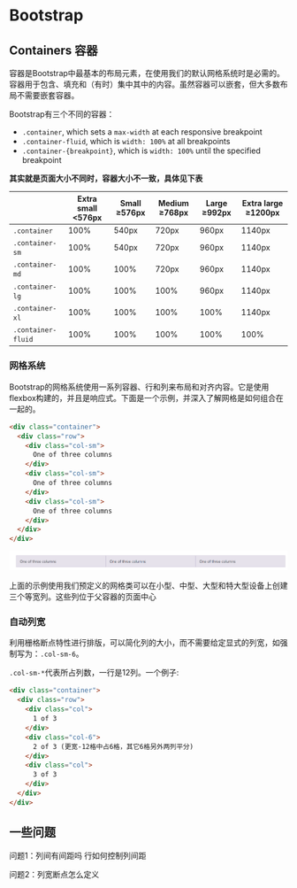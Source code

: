 # Bootstrap

## Containers 容器

容器是Bootstrap中最基本的布局元素，在使用我们的默认网格系统时是必需的。容器用于包含、填充和（有时）集中其中的内容。虽然容器可以嵌套，但大多数布局不需要嵌套容器。

Bootstrap有三个不同的容器：

- `.container`, which sets a `max-width` at each responsive breakpoint
- `.container-fluid`, which is `width: 100%` at all breakpoints
- `.container-{breakpoint}`, which is `width: 100%` until the specified breakpoint

**其实就是页面大小不同时，容器大小不一致，具体见下表**

|                    | Extra small <576px | Small ≥576px | Medium ≥768px | Large ≥992px | Extra large ≥1200px |
| ------------------ | ------------------ | ------------ | ------------- | ------------ | ------------------- |
| `.container`       | 100%               | 540px        | 720px         | 960px        | 1140px              |
| `.container-sm`    | 100%               | 540px        | 720px         | 960px        | 1140px              |
| `.container-md`    | 100%               | 100%         | 720px         | 960px        | 1140px              |
| `.container-lg`    | 100%               | 100%         | 100%          | 960px        | 1140px              |
| `.container-xl`    | 100%               | 100%         | 100%          | 100%         | 1140px              |
| `.container-fluid` | 100%               | 100%         | 100%          | 100%         | 100%                |

###  网格系统

Bootstrap的网格系统使用一系列容器、行和列来布局和对齐内容。它是使用flexbox构建的，并且是响应式。下面是一个示例，并深入了解网格是如何组合在一起的。

```html
<div class="container">
  <div class="row">
    <div class="col-sm">
      One of three columns
    </div>
    <div class="col-sm">
      One of three columns
    </div>
    <div class="col-sm">
      One of three columns
    </div>
  </div>
</div>
```

![boot1](https://raw.githubusercontent.com/balance-hy/typora/master/2023img/202309241228949.PNG)



上面的示例使用我们预定义的网格类可以在小型、中型、大型和特大型设备上创建三个等宽列。这些列位于父容器的页面中心

### 自动列宽

利用栅格断点特性进行排版，可以简化列的大小，而不需要给定显式的列宽，如强制写为：`.col-sm-6`。

`.col-sm-*`代表所占列数，一行是12列。一个例子:

```html
<div class="container">
  <div class="row">
    <div class="col">
      1 of 3
    </div>
    <div class="col-6">
      2 of 3 (更宽-12格中占6格，其它6格另外两列平分)
    </div>
    <div class="col">
      3 of 3
    </div>
  </div>
</div>
```

## 一些问题

问题1：列间有间距吗  行如何控制列间距

问题2：列宽断点怎么定义
